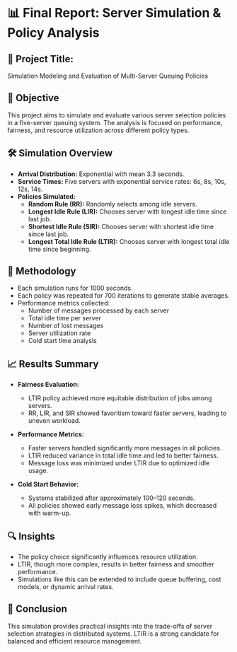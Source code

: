 
# 📊 Final Report: Server Simulation & Policy Analysis

## 🧩 Project Title:
Simulation Modeling and Evaluation of Multi-Server Queuing Policies

## 🎯 Objective
This project aims to simulate and evaluate various server selection policies in a five-server queuing system. The analysis is focused on performance, fairness, and resource utilization across different policy types.

## 🛠 Simulation Overview

- **Arrival Distribution:** Exponential with mean 3.3 seconds.
- **Service Times:** Five servers with exponential service rates: 6s, 8s, 10s, 12s, 14s.
- **Policies Simulated:**
  - **Random Rule (RR):** Randomly selects among idle servers.
  - **Longest Idle Rule (LIR):** Chooses server with longest idle time since last job.
  - **Shortest Idle Rule (SIR):** Chooses server with shortest idle time since last job.
  - **Longest Total Idle Rule (LTIR):** Chooses server with longest total idle time since beginning.

## 🧪 Methodology

- Each simulation runs for 1000 seconds.
- Each policy was repeated for 700 iterations to generate stable averages.
- Performance metrics collected:
  - Number of messages processed by each server
  - Total idle time per server
  - Number of lost messages
  - Server utilization rate
  - Cold start time analysis

## 📈 Results Summary

- **Fairness Evaluation:**
  - LTIR policy achieved more equitable distribution of jobs among servers.
  - RR, LIR, and SIR showed favoritism toward faster servers, leading to uneven workload.

- **Performance Metrics:**
  - Faster servers handled significantly more messages in all policies.
  - LTIR reduced variance in total idle time and led to better fairness.
  - Message loss was minimized under LTIR due to optimized idle usage.

- **Cold Start Behavior:**
  - Systems stabilized after approximately 100–120 seconds.
  - All policies showed early message loss spikes, which decreased with warm-up.

## 🔍 Insights

- The policy choice significantly influences resource utilization.
- LTIR, though more complex, results in better fairness and smoother performance.
- Simulations like this can be extended to include queue buffering, cost models, or dynamic arrival rates.

## 🧠 Conclusion

This simulation provides practical insights into the trade-offs of server selection strategies in distributed systems. LTIR is a strong candidate for balanced and efficient resource management.

